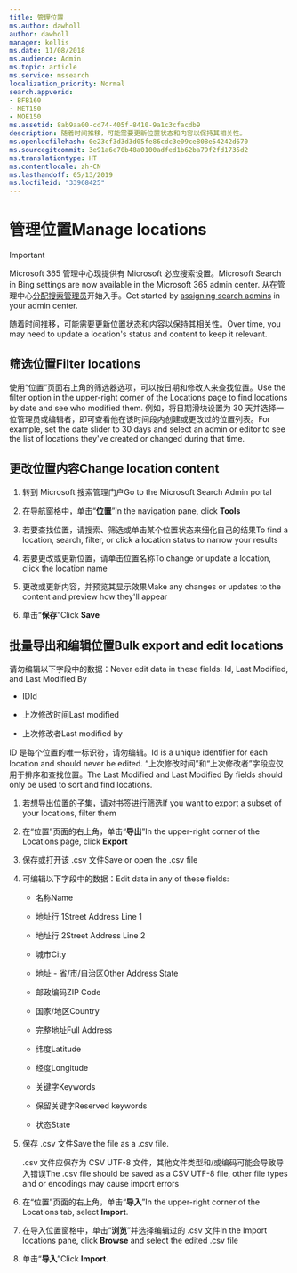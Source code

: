 ```yaml
---
title: 管理位置
ms.author: dawholl
author: dawholl
manager: kellis
ms.date: 11/08/2018
ms.audience: Admin
ms.topic: article
ms.service: mssearch
localization_priority: Normal
search.appverid:
- BFB160
- MET150
- MOE150
ms.assetid: 8ab9aa00-cd74-405f-8410-9a1c3cfacdb9
description: 随着时间推移，可能需要更新位置状态和内容以保持其相关性。
ms.openlocfilehash: 0e23cf3d3d3d05fe86cdc3e09ce808e54242d670
ms.sourcegitcommit: 3e91a6e70b48a0100adfed1b62ba79f2fd1735d2
ms.translationtype: HT
ms.contentlocale: zh-CN
ms.lasthandoff: 05/13/2019
ms.locfileid: "33968425"
---
```

# <a name="manage-locations"></a><span data-ttu-id="572b3-103">管理位置</span><span class="sxs-lookup"><span data-stu-id="572b3-103">Manage locations</span></span>

> [!IMPORTANT]
> <span data-ttu-id="572b3-104">Microsoft 365 管理中心现提供有 Microsoft 必应搜索设置。</span><span class="sxs-lookup"><span data-stu-id="572b3-104">Microsoft Search in Bing settings are now available in the Microsoft 365 admin center.</span></span> <span data-ttu-id="572b3-105">从在管理中心[分配搜索管理员](https://docs.microsoft.com/zh-CN/microsoftsearch/setup-microsoft-search#step-2-assign-search-admin-and-search-editor)开始入手。</span><span class="sxs-lookup"><span data-stu-id="572b3-105">Get started by [assigning search admins](https://docs.microsoft.com/en-us/microsoftsearch/setup-microsoft-search#step-2-assign-search-admin-and-search-editor) in your admin center.</span></span>
    
<span data-ttu-id="572b3-106">随着时间推移，可能需要更新位置状态和内容以保持其相关性。</span><span class="sxs-lookup"><span data-stu-id="572b3-106">Over time, you may need to update a location's status and content to keep it relevant.</span></span> 
  
## <a name="filter-locations"></a><span data-ttu-id="572b3-107">筛选位置</span><span class="sxs-lookup"><span data-stu-id="572b3-107">Filter locations</span></span>

<span data-ttu-id="572b3-108">使用“位置”页面右上角的筛选器选项，可以按日期和修改人来查找位置。</span><span class="sxs-lookup"><span data-stu-id="572b3-108">Use the filter option in the upper-right corner of the Locations page to find locations by date and see who modified them.</span></span> <span data-ttu-id="572b3-109">例如，将日期滑块设置为 30 天并选择一位管理员或编辑者，即可查看他在该时间段内创建或更改过的位置列表。</span><span class="sxs-lookup"><span data-stu-id="572b3-109">For example, set the date slider to 30 days and select an admin or editor to see the list of locations they've created or changed during that time.</span></span>
  
## <a name="change-location-content"></a><span data-ttu-id="572b3-110">更改位置内容</span><span class="sxs-lookup"><span data-stu-id="572b3-110">Change location content</span></span>

1. <span data-ttu-id="572b3-111">转到 Microsoft 搜索管理门户</span><span class="sxs-lookup"><span data-stu-id="572b3-111">Go to the Microsoft Search Admin portal</span></span>
    
2. <span data-ttu-id="572b3-112">在导航窗格中，单击“**位置**”</span><span class="sxs-lookup"><span data-stu-id="572b3-112">In the navigation pane, click **Tools**</span></span>
    
3. <span data-ttu-id="572b3-113">若要查找位置，请搜索、筛选或单击某个位置状态来细化自己的结果</span><span class="sxs-lookup"><span data-stu-id="572b3-113">To find a location, search, filter, or click a location status to narrow your results</span></span>
    
4. <span data-ttu-id="572b3-114">若要更改或更新位置，请单击位置名称</span><span class="sxs-lookup"><span data-stu-id="572b3-114">To change or update a location, click the location name</span></span>
    
5. <span data-ttu-id="572b3-115">更改或更新内容，并预览其显示效果</span><span class="sxs-lookup"><span data-stu-id="572b3-115">Make any changes or updates to the content and preview how they'll appear</span></span> 
    
6. <span data-ttu-id="572b3-116">单击“**保存**”</span><span class="sxs-lookup"><span data-stu-id="572b3-116">Click **Save**</span></span>
    
## <a name="bulk-export-and-edit-locations"></a><span data-ttu-id="572b3-117">批量导出和编辑位置</span><span class="sxs-lookup"><span data-stu-id="572b3-117">Bulk export and edit locations</span></span>

<span data-ttu-id="572b3-118">请勿编辑以下字段中的数据：</span><span class="sxs-lookup"><span data-stu-id="572b3-118">Never edit data in these fields: Id, Last Modified, and Last Modified By</span></span>
  
- <span data-ttu-id="572b3-119">ID</span><span class="sxs-lookup"><span data-stu-id="572b3-119">Id</span></span>
    
- <span data-ttu-id="572b3-120">上次修改时间</span><span class="sxs-lookup"><span data-stu-id="572b3-120">Last modified</span></span>
    
- <span data-ttu-id="572b3-121">上次修改者</span><span class="sxs-lookup"><span data-stu-id="572b3-121">Last modified by</span></span>
    
<span data-ttu-id="572b3-122">ID 是每个位置的唯一标识符，请勿编辑。</span><span class="sxs-lookup"><span data-stu-id="572b3-122">Id is a unique identifier for each location and should never be edited.</span></span> <span data-ttu-id="572b3-123">“上次修改时间”和“上次修改者”字段应仅用于排序和查找位置。</span><span class="sxs-lookup"><span data-stu-id="572b3-123">The Last Modified and Last Modified By fields should only be used to sort and find locations.</span></span>
  
1. <span data-ttu-id="572b3-124">若想导出位置的子集，请对书签进行筛选</span><span class="sxs-lookup"><span data-stu-id="572b3-124">If you want to export a subset of your locations, filter them</span></span>
    
2. <span data-ttu-id="572b3-125">在“位置”页面的右上角，单击“**导出**”</span><span class="sxs-lookup"><span data-stu-id="572b3-125">In the upper-right corner of the Locations page, click **Export**</span></span>
    
3. <span data-ttu-id="572b3-126">保存或打开该 .csv 文件</span><span class="sxs-lookup"><span data-stu-id="572b3-126">Save or open the .csv file</span></span>
    
4. <span data-ttu-id="572b3-127">可编辑以下字段中的数据：</span><span class="sxs-lookup"><span data-stu-id="572b3-127">Edit data in any of these fields:</span></span>
    
   - <span data-ttu-id="572b3-128">名称</span><span class="sxs-lookup"><span data-stu-id="572b3-128">Name</span></span>
    
   - <span data-ttu-id="572b3-129">地址行 1</span><span class="sxs-lookup"><span data-stu-id="572b3-129">Street Address Line 1</span></span>
    
   - <span data-ttu-id="572b3-130">地址行 2</span><span class="sxs-lookup"><span data-stu-id="572b3-130">Street Address Line 2</span></span>
    
   - <span data-ttu-id="572b3-131">城市</span><span class="sxs-lookup"><span data-stu-id="572b3-131">City</span></span>
    
   - <span data-ttu-id="572b3-132">地址 - 省/市/自治区</span><span class="sxs-lookup"><span data-stu-id="572b3-132">Other Address State</span></span>
    
   - <span data-ttu-id="572b3-133">邮政编码</span><span class="sxs-lookup"><span data-stu-id="572b3-133">ZIP Code</span></span>
    
   - <span data-ttu-id="572b3-134">国家/地区</span><span class="sxs-lookup"><span data-stu-id="572b3-134">Country</span></span>
    
   - <span data-ttu-id="572b3-135">完整地址</span><span class="sxs-lookup"><span data-stu-id="572b3-135">Full Address</span></span>
    
   - <span data-ttu-id="572b3-136">纬度</span><span class="sxs-lookup"><span data-stu-id="572b3-136">Latitude</span></span>
    
   - <span data-ttu-id="572b3-137">经度</span><span class="sxs-lookup"><span data-stu-id="572b3-137">Longitude</span></span>
    
   - <span data-ttu-id="572b3-138">关键字</span><span class="sxs-lookup"><span data-stu-id="572b3-138">Keywords</span></span>
    
   - <span data-ttu-id="572b3-139">保留关键字</span><span class="sxs-lookup"><span data-stu-id="572b3-139">Reserved keywords</span></span>
    
   - <span data-ttu-id="572b3-140">状态</span><span class="sxs-lookup"><span data-stu-id="572b3-140">State</span></span>
    
5. <span data-ttu-id="572b3-141">保存 .csv 文件</span><span class="sxs-lookup"><span data-stu-id="572b3-141">Save the file as a .csv file.</span></span>

    <span data-ttu-id="572b3-142">.csv 文件应保存为 CSV UTF-8 文件，其他文件类型和/或编码可能会导致导入错误</span><span class="sxs-lookup"><span data-stu-id="572b3-142">The .csv file should be saved as a CSV UTF-8 file, other file types and or encodings may cause import errors</span></span>
    
6. <span data-ttu-id="572b3-143">在“位置”页面的右上角，单击“**导入**”</span><span class="sxs-lookup"><span data-stu-id="572b3-143">In the upper-right corner of the Locations tab, select **Import**.</span></span>
    
7. <span data-ttu-id="572b3-144">在导入位置窗格中，单击“**浏览**”并选择编辑过的 .csv 文件</span><span class="sxs-lookup"><span data-stu-id="572b3-144">In the Import locations pane, click **Browse** and select the edited .csv file</span></span> 
    
8. <span data-ttu-id="572b3-145">单击“**导入**”</span><span class="sxs-lookup"><span data-stu-id="572b3-145">Click **Import**.</span></span>

  

